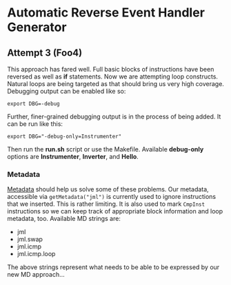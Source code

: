 Automatic Reverse Event Handler Generator
=========================================

Attempt 3 (Foo4)
----------------
This approach has fared well.  Full basic blocks of instructions
have been reversed as well as **if** statements.  Now we are attempting
loop constructs.  Natural loops are being targeted as that should bring
us very high coverage.  Debugging output can be enabled like so:

    export DBG=-debug

Further, finer-grained debugging output is in
the process of being added.  It can be run like this:

    export DBG="-debug-only=Instrumenter"

Then run the **run.sh** script or use the Makefile.  Available
**debug-only** options are **Instrumenter**, **Inverter**, and **Hello**.

### Metadata ###

[Metadata](http://llvm.org/docs/doxygen/html/classllvm_1_1MDNode.html)
should help us solve some of these problems.  Our metadata,
accessible via `getMetadata("jml")` is currently used to ignore
instructions that we inserted.  This is rather limiting.  It is also
used to mark `CmpInst` instructions so we can keep track of appropriate
block information and loop metadata, too.  Available MD strings are:
* jml
* jml.swap
* jml.icmp
* jml.icmp.loop

The above strings represent what needs to be able to be expressed by
our new MD approach...

